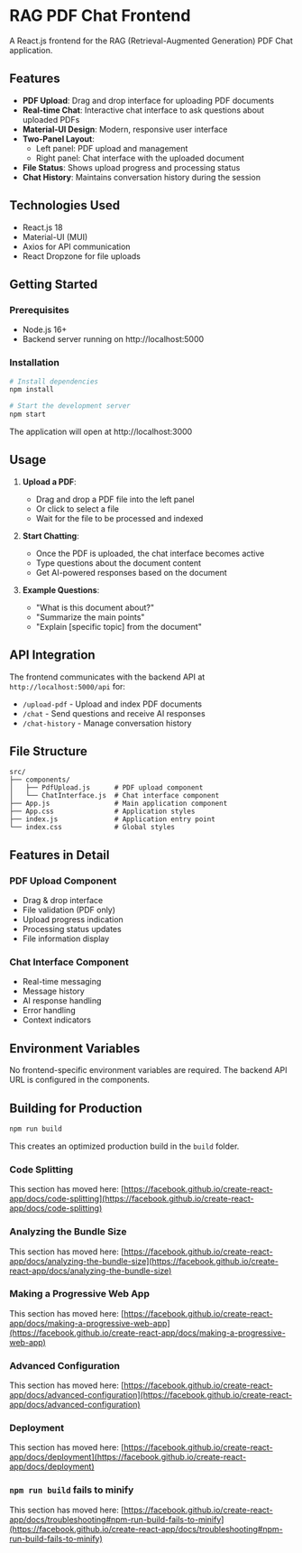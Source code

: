 # RAG PDF Chat Frontend

A React.js frontend for the RAG (Retrieval-Augmented Generation) PDF Chat application.

## Features

- **PDF Upload**: Drag and drop interface for uploading PDF documents
- **Real-time Chat**: Interactive chat interface to ask questions about uploaded PDFs
- **Material-UI Design**: Modern, responsive user interface
- **Two-Panel Layout**: 
  - Left panel: PDF upload and management
  - Right panel: Chat interface with the uploaded document
- **File Status**: Shows upload progress and processing status
- **Chat History**: Maintains conversation history during the session

## Technologies Used

- React.js 18
- Material-UI (MUI)
- Axios for API communication
- React Dropzone for file uploads

## Getting Started

### Prerequisites

- Node.js 16+ 
- Backend server running on http://localhost:5000

### Installation

```bash
# Install dependencies
npm install

# Start the development server
npm start
```

The application will open at http://localhost:3000

## Usage

1. **Upload a PDF**: 
   - Drag and drop a PDF file into the left panel
   - Or click to select a file
   - Wait for the file to be processed and indexed

2. **Start Chatting**:
   - Once the PDF is uploaded, the chat interface becomes active
   - Type questions about the document content
   - Get AI-powered responses based on the document

3. **Example Questions**:
   - "What is this document about?"
   - "Summarize the main points"
   - "Explain [specific topic] from the document"

## API Integration

The frontend communicates with the backend API at `http://localhost:5000/api` for:

- `/upload-pdf` - Upload and index PDF documents
- `/chat` - Send questions and receive AI responses
- `/chat-history` - Manage conversation history

## File Structure

```
src/
├── components/
│   ├── PdfUpload.js      # PDF upload component
│   └── ChatInterface.js  # Chat interface component
├── App.js                # Main application component
├── App.css               # Application styles
├── index.js              # Application entry point
└── index.css             # Global styles
```

## Features in Detail

### PDF Upload Component
- Drag & drop interface
- File validation (PDF only)
- Upload progress indication
- Processing status updates
- File information display

### Chat Interface Component  
- Real-time messaging
- Message history
- AI response handling
- Error handling
- Context indicators

## Environment Variables

No frontend-specific environment variables are required. The backend API URL is configured in the components.

## Building for Production

```bash
npm run build
```

This creates an optimized production build in the `build` folder.

### Code Splitting

This section has moved here: [https://facebook.github.io/create-react-app/docs/code-splitting](https://facebook.github.io/create-react-app/docs/code-splitting)

### Analyzing the Bundle Size

This section has moved here: [https://facebook.github.io/create-react-app/docs/analyzing-the-bundle-size](https://facebook.github.io/create-react-app/docs/analyzing-the-bundle-size)

### Making a Progressive Web App

This section has moved here: [https://facebook.github.io/create-react-app/docs/making-a-progressive-web-app](https://facebook.github.io/create-react-app/docs/making-a-progressive-web-app)

### Advanced Configuration

This section has moved here: [https://facebook.github.io/create-react-app/docs/advanced-configuration](https://facebook.github.io/create-react-app/docs/advanced-configuration)

### Deployment

This section has moved here: [https://facebook.github.io/create-react-app/docs/deployment](https://facebook.github.io/create-react-app/docs/deployment)

### `npm run build` fails to minify

This section has moved here: [https://facebook.github.io/create-react-app/docs/troubleshooting#npm-run-build-fails-to-minify](https://facebook.github.io/create-react-app/docs/troubleshooting#npm-run-build-fails-to-minify)
